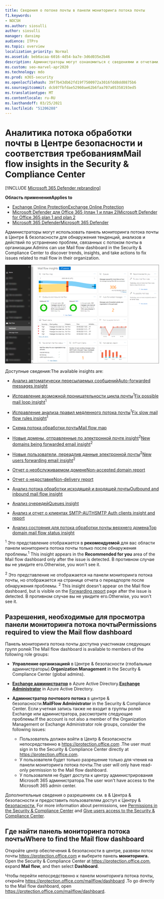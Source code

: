 ```yaml
---
title: Сведения о потоке почты в панели мониторинга потока почты
f1.keywords:
- NOCSH
ms.author: siosulli
author: siosulli
manager: dansimp
audience: ITPro
ms.topic: overview
localization_priority: Normal
ms.assetid: beb6acaa-6016-4d54-ba7e-3d6d035e2b46
description: Администраторы могут ознакомиться с сведениями и отчетами, доступными на панели мониторинга потока почты в Центре & соответствия требованиям.
ms.custom: seo-marvel-apr2020
ms.technology: mdo
ms.prod: m365-security
ms.openlocfilehash: 39f7b43db62fd19f7500972a3016fdd8dd0875b6
ms.sourcegitcommit: dcb97fbfdae52960ae62b6faa707a05358193ed5
ms.translationtype: MT
ms.contentlocale: ru-RU
ms.lasthandoff: 03/25/2021
ms.locfileid: "51206288"
---
```

# <a name="mail-flow-insights-in-the-security--compliance-center"></a><span data-ttu-id="14c2a-103">Аналитика потока обработки почты в Центре безопасности и соответствия требованиям</span><span class="sxs-lookup"><span data-stu-id="14c2a-103">Mail flow insights in the Security & Compliance Center</span></span>

[!INCLUDE [Microsoft 365 Defender rebranding](../includes/microsoft-defender-for-office.md)]

<span data-ttu-id="14c2a-104">**Область применения**</span><span class="sxs-lookup"><span data-stu-id="14c2a-104">**Applies to**</span></span>
- [<span data-ttu-id="14c2a-105">Exchange Online Protection</span><span class="sxs-lookup"><span data-stu-id="14c2a-105">Exchange Online Protection</span></span>](exchange-online-protection-overview.md)
- [<span data-ttu-id="14c2a-106">Microsoft Defender для Office 365 (план 1 и план 2)</span><span class="sxs-lookup"><span data-stu-id="14c2a-106">Microsoft Defender for Office 365 plan 1 and plan 2</span></span>](defender-for-office-365.md)
- [<span data-ttu-id="14c2a-107">Microsoft 365 Defender</span><span class="sxs-lookup"><span data-stu-id="14c2a-107">Microsoft 365 Defender</span></span>](../defender/microsoft-365-defender.md)

<span data-ttu-id="14c2a-108">Администраторы могут использовать панель мониторинга потока почты в Центре & безопасности для обнаружения тенденций, анализов и действий по устранению проблем, связанных с потоком почты в организации.</span><span class="sxs-lookup"><span data-stu-id="14c2a-108">Admins can use Mail flow dashboard in the Security & Compliance Center to discover trends, insights, and take actions to fix issues related to mail flow in their organization.</span></span>

![Панель мониторинга потока почты в центре & безопасности](../../media/mail-flow-dashboard-v2.png)

<span data-ttu-id="14c2a-110">Доступные сведения:</span><span class="sxs-lookup"><span data-stu-id="14c2a-110">The available insights are:</span></span>

- [<span data-ttu-id="14c2a-111">Анализ автоматически пересылаемых сообщений</span><span class="sxs-lookup"><span data-stu-id="14c2a-111">Auto-forwarded messages insight</span></span>](mfi-auto-forwarded-messages-report.md)

- <span data-ttu-id="14c2a-112">[Исправление возможной проницательности цикла почты](mfi-mail-loop-insight.md)<sup>1</sup></span><span class="sxs-lookup"><span data-stu-id="14c2a-112">[Fix possible mail loop insight](mfi-mail-loop-insight.md)<sup>1</sup></span></span>

- <span data-ttu-id="14c2a-113">[Исправление анализа правил медленного потока почты](mfi-slow-mail-flow-rules-insight.md)<sup>1</sup></span><span class="sxs-lookup"><span data-stu-id="14c2a-113">[Fix slow mail flow rules insight](mfi-slow-mail-flow-rules-insight.md)<sup>1</sup></span></span>

- [<span data-ttu-id="14c2a-114">Схема потока обработки почты</span><span class="sxs-lookup"><span data-stu-id="14c2a-114">Mail flow map</span></span>](mfi-mail-flow-map-report.md)

- <span data-ttu-id="14c2a-115">[Новые домены, отправленные по электронной почте insight](mfi-new-domains-being-forwarded-email.md)<sup>2</sup></span><span class="sxs-lookup"><span data-stu-id="14c2a-115">[New domains being forwarded email insight](mfi-new-domains-being-forwarded-email.md)<sup>2</sup></span></span>

- <span data-ttu-id="14c2a-116">[Новые пользователи, переадлив данные электронной почты](mfi-new-users-forwarding-email.md)<sup>2</sup></span><span class="sxs-lookup"><span data-stu-id="14c2a-116">[New users forwarding email insight](mfi-new-users-forwarding-email.md)<sup>2</sup></span></span>

- [<span data-ttu-id="14c2a-117">Отчет о необслуживаемом домене</span><span class="sxs-lookup"><span data-stu-id="14c2a-117">Non-accepted domain report</span></span>](mfi-non-accepted-domain-report.md)

- [<span data-ttu-id="14c2a-118">Отчет о недоставке</span><span class="sxs-lookup"><span data-stu-id="14c2a-118">Non-delivery report</span></span>](mfi-non-delivery-report.md)

- [<span data-ttu-id="14c2a-119">Анализ потока обработки исходящей и входящей почты</span><span class="sxs-lookup"><span data-stu-id="14c2a-119">Outbound and inbound mail flow insight</span></span>](mfi-outbound-and-inbound-mail-flow.md)

- [<span data-ttu-id="14c2a-120">Анализ очередей</span><span class="sxs-lookup"><span data-stu-id="14c2a-120">Queues insight</span></span>](mfi-queue-alerts-and-queues.md)

- [<span data-ttu-id="14c2a-121">Анализ и отчет о клиентах SMTP-AUTH</span><span class="sxs-lookup"><span data-stu-id="14c2a-121">SMTP Auth clients insight and report</span></span>](mfi-smtp-auth-clients-report.md)

- [<span data-ttu-id="14c2a-122">Анализ состояния для потока обработки почты верхнего домена</span><span class="sxs-lookup"><span data-stu-id="14c2a-122">Top domain mail flow status insight</span></span>](mfi-domain-mail-flow-status-insight.md)

<span data-ttu-id="14c2a-123"><sup>1</sup> Это представление отображается в **рекомендуемой** для вас области панели мониторинга потока почты только после обнаружения проблемы.</span><span class="sxs-lookup"><span data-stu-id="14c2a-123"><sup>1</sup> This insight appears in the **Recommended for you** area of the Mail flow dashboard only after the issue is detected.</span></span> <span data-ttu-id="14c2a-124">В противном случае вы не увидите его.</span><span class="sxs-lookup"><span data-stu-id="14c2a-124">Otherwise, you won't see it.</span></span>

<span data-ttu-id="14c2a-125"><sup>2</sup> Это представление не отображается на панели мониторинга потока почты, но отображается на странице отчета о переадпорте после обнаружения проблемы. [](view-mail-flow-reports.md#forwarding-report)</span><span class="sxs-lookup"><span data-stu-id="14c2a-125"><sup>2</sup> This insight doesn't appear on the Mail flow dashboard, but is visible on the [Forwarding report](view-mail-flow-reports.md#forwarding-report) page after the issue is detected.</span></span> <span data-ttu-id="14c2a-126">В противном случае вы не увидите его.</span><span class="sxs-lookup"><span data-stu-id="14c2a-126">Otherwise, you won't see it.</span></span>

## <a name="permissions-required-to-view-the-mail-flow-dashboard"></a><span data-ttu-id="14c2a-127">Разрешения, необходимые для просмотра панели мониторинга потока почты</span><span class="sxs-lookup"><span data-stu-id="14c2a-127">Permissions required to view the Mail flow dashboard</span></span>

<span data-ttu-id="14c2a-128">Панель мониторинга потока почты доступна участникам следующих групп ролей:</span><span class="sxs-lookup"><span data-stu-id="14c2a-128">The Mail flow dashboard is available to members of the following role groups:</span></span>

- <span data-ttu-id="14c2a-129">**Управление организацией** в Центре & безопасности (глобальные администраторы).</span><span class="sxs-lookup"><span data-stu-id="14c2a-129">**Organization Management** in the Security & Compliance Center (global admins).</span></span>

- <span data-ttu-id="14c2a-130">**[Exchange администратор](/azure/active-directory/users-groups-roles/directory-assign-admin-roles#exchange-administrator)** в Azure Active Directory.</span><span class="sxs-lookup"><span data-stu-id="14c2a-130">**[Exchange Administrator](/azure/active-directory/users-groups-roles/directory-assign-admin-roles#exchange-administrator)** in Azure Active Directory.</span></span>

- <span data-ttu-id="14c2a-131">**Администратор почтового потока** в центре & безопасности.</span><span class="sxs-lookup"><span data-stu-id="14c2a-131">**MailFlow Administrator** in the Security & Compliance Center.</span></span> <span data-ttu-id="14c2a-132">Если учетная запись также не входит в группы ролей Exchange или администратора, рассмотрите следующие проблемы:</span><span class="sxs-lookup"><span data-stu-id="14c2a-132">If the account is not also a member of the Organization Management or Exchange Administrator role groups, consider the following issues:</span></span>
  - <span data-ttu-id="14c2a-133">Пользователь должен войти в Центр & безопасности непосредственно в <https://protection.office.com> .</span><span class="sxs-lookup"><span data-stu-id="14c2a-133">The user must sign in to the Security & Compliance Center directly at <https://protection.office.com>.</span></span>
  - <span data-ttu-id="14c2a-134">У пользователя будет только разрешение только для чтения на панели мониторинга потока почты.</span><span class="sxs-lookup"><span data-stu-id="14c2a-134">The user will only have read-only permission to the Mail flow dashboard.</span></span>
  - <span data-ttu-id="14c2a-135">У пользователя не будет доступа к центру администрирования Microsoft 365 администратора.</span><span class="sxs-lookup"><span data-stu-id="14c2a-135">The user won't have access to the Microsoft 365 admin center.</span></span>

<span data-ttu-id="14c2a-136">Дополнительные сведения о разрешениях см. в & Центра & безопасности и предоставить пользователям доступ к Центру & [безопасности.](grant-access-to-the-security-and-compliance-center.md) [](permissions-in-the-security-and-compliance-center.md)</span><span class="sxs-lookup"><span data-stu-id="14c2a-136">For more information about permissions, see [Permissions in the Security & Compliance Center](permissions-in-the-security-and-compliance-center.md) and [Give users access to the Security & Compliance Center](grant-access-to-the-security-and-compliance-center.md).</span></span>

## <a name="where-to-find-the-mail-flow-dashboard"></a><span data-ttu-id="14c2a-137">Где найти панель мониторинга потока почты</span><span class="sxs-lookup"><span data-stu-id="14c2a-137">Where to find the Mail flow dashboard</span></span>

<span data-ttu-id="14c2a-138">Откройте центр обеспечения & безопасности в центре, развяви поток почты <https://protection.office.com> и выберите панель **мониторинга.** </span><span class="sxs-lookup"><span data-stu-id="14c2a-138">Open the Security & Compliance Center at <https://protection.office.com>, expand **Mail flow**, and then select **Dashboard**.</span></span>

<span data-ttu-id="14c2a-139">Чтобы перейти непосредственно к панели мониторинга потока почты, откройте <https://protection.office.com/mailflow/dashboard> .</span><span class="sxs-lookup"><span data-stu-id="14c2a-139">To go directly to the Mail flow dashboard, open <https://protection.office.com/mailflow/dashboard>.</span></span>